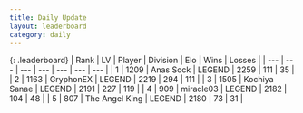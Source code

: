 ```yaml
---
title: Daily Update
layout: leaderboard
category: daily
---
```


{: .leaderboard}
| Rank | LV | Player | Division | Elo | Wins | Losses |
| --- | --- | --- | --- | --- | --- | --- |
| <span data-change="0">1</span> | 1209 | <span title="ID: 203132">Anas Sock</span> | LEGEND | <span data-change="23">2259</span> | <span data-change="14">111</span> | <span data-change="4">35</span> |
| <span data-change="6">2</span> | 1163 | <span title="ID: 315148">GryphonEX</span> | LEGEND | <span data-change="57">2219</span> | <span data-change="30">294</span> | <span data-change="10">111</span> |
| <span data-change="0">3</span> | 1505 | <span title="ID: 164871">Kochiya Sanae</span> | LEGEND | <span data-change="-15">2191</span> | <span data-change="22">227</span> | <span data-change="14">119</span> |
| <span data-change="0">4</span> | 909 | <span title="ID: 416373">miracle03</span> | LEGEND | <span data-change="-15">2182</span> | <span data-change="1">104</span> | <span data-change="2">48</span> |
| <span data-change="1">5</span> | 807 | <span title="ID: 547162">The Angel King</span> | LEGEND | <span data-change="12">2180</span> | <span data-change="4">73</span> | <span data-change="3">31</span> |